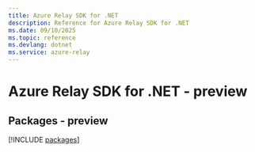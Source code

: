 ```yaml
---
title: Azure Relay SDK for .NET
description: Reference for Azure Relay SDK for .NET
ms.date: 09/10/2025
ms.topic: reference
ms.devlang: dotnet
ms.service: azure-relay
---
```

# Azure Relay SDK for .NET - preview
## Packages - preview
[!INCLUDE [packages](relay-index.md)]